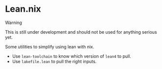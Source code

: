 # Lean.nix

> [!WARNING]
> This is still under development and should not be used for anything serious yet.

Some utilities to simplify using lean with nix.

- Use `lean-toolchain` to know which version of `lean4` to pull.
- Use `lakefile.lean` to pull the right inputs.
